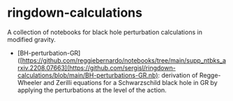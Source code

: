 # ringdown-calculations
A collection of notebooks for black hole perturbation calculations in modified gravity.

- [BH-perturbation-GR]([https://github.com/reggiebernardo/notebooks/tree/main/supp_ntbks_arxiv.2208.07663](https://github.com/sergisl/ringdown-calculations/blob/main/BH-perturbations-GR.nb): derivation of Regge-Wheeler and Zerilli equations for a Schwarzschild black hole in GR by applying the perturbations at the level of the action.
